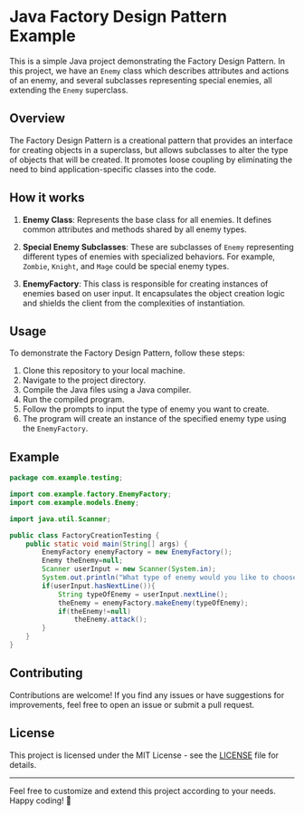 # Java Factory Design Pattern Example

This is a simple Java project demonstrating the Factory Design Pattern. In this project, we have an `Enemy` class which describes attributes and actions of an enemy, and several subclasses representing special enemies, all extending the `Enemy` superclass.

## Overview

The Factory Design Pattern is a creational pattern that provides an interface for creating objects in a superclass, but allows subclasses to alter the type of objects that will be created. It promotes loose coupling by eliminating the need to bind application-specific classes into the code.

## How it works

1. **Enemy Class**: Represents the base class for all enemies. It defines common attributes and methods shared by all enemy types.

2. **Special Enemy Subclasses**: These are subclasses of `Enemy` representing different types of enemies with specialized behaviors. For example, `Zombie`, `Knight`, and `Mage` could be special enemy types.

3. **EnemyFactory**: This class is responsible for creating instances of enemies based on user input. It encapsulates the object creation logic and shields the client from the complexities of instantiation.

## Usage

To demonstrate the Factory Design Pattern, follow these steps:

1. Clone this repository to your local machine.
2. Navigate to the project directory.
3. Compile the Java files using a Java compiler.
4. Run the compiled program.
5. Follow the prompts to input the type of enemy you want to create.
6. The program will create an instance of the specified enemy type using the `EnemyFactory`.

## Example

```java
package com.example.testing;

import com.example.factory.EnemyFactory;
import com.example.models.Enemy;

import java.util.Scanner;

public class FactoryCreationTesting {
    public static void main(String[] args) {
        EnemyFactory enemyFactory = new EnemyFactory();
        Enemy theEnemy=null;
        Scanner userInput = new Scanner(System.in);
        System.out.println("What type of enemy would you like to choose? (Zombie/ Knight/ Mage)");
        if(userInput.hasNextLine()){
            String typeOfEnemy = userInput.nextLine();
            theEnemy = enemyFactory.makeEnemy(typeOfEnemy);
            if(theEnemy!=null)
                theEnemy.attack();
        }
    }
}
```

## Contributing

Contributions are welcome! If you find any issues or have suggestions for improvements, feel free to open an issue or submit a pull request.

## License

This project is licensed under the MIT License - see the [LICENSE](LICENSE) file for details.

---

Feel free to customize and extend this project according to your needs. Happy coding! 🚀
